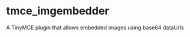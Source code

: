 tmce_imgembedder
================

A TinyMCE plugin that allows embedded images using base64 dataUrls

